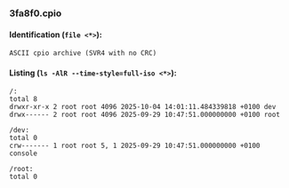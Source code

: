 ### 3fa8f0.cpio
#### Identification (`file <*>`):
```
ASCII cpio archive (SVR4 with no CRC)
```
#### Listing (`ls -AlR --time-style=full-iso <*>`):
```
/:
total 8
drwxr-xr-x 2 root root 4096 2025-10-04 14:01:11.484339818 +0100 dev
drwx------ 2 root root 4096 2025-09-29 10:47:51.000000000 +0100 root

/dev:
total 0
crw------- 1 root root 5, 1 2025-09-29 10:47:51.000000000 +0100 console

/root:
total 0
```

